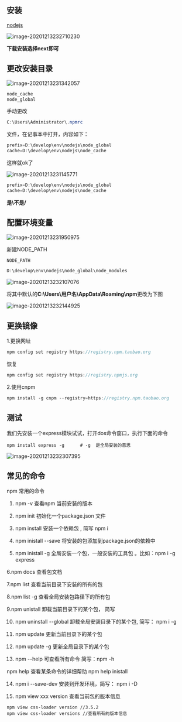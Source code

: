 

## 安装

[nodejs](https://nodejs.org/en/download/)



![image-20201213232710230](img/image-20201213232710230.png)



**下载安装选择next即可**



## 更改安装目录


![image-20201213231342057](img/image-20201213231342057.png)



```java
node_cache
node_global
```

手动更改

```java
C:\Users\Administrator\.npmrc
```

文件，在记事本中打开，内容如下：

```java
prefix=D:\develop\env\nodejs\node_global
cache=D:\develop\env\nodejs\node_cache
```

这样就ok了



![image-20201213231145771](img/image-20201213231145771.png)



```java
prefix=D:\develop\env\nodejs\node_global
cache=D:\develop\env\nodejs\node_cache
```

**是\不是/**



## 配置环境变量





![image-20201213231950975](img/image-20201213231950975.png)



新建NODE_PATH

```java
NODE_PATH
```

```java
D:\develop\env\nodejs\node_global\node_modules
```

![image-20201213232107076](img/image-20201213232107076.png)





将其中默认的**C:\Users\用户名\AppData\Roaming\npm**更改为下图



![image-20201213232144925](img/image-20201213232144925.png)



## 更换镜像

1.更换网址

```java
npm config set registry https://registry.npm.taobao.org
```

恢复

```java
npm config set registry https://registry.npmjs.org
```

2.使用cnpm

```java
npm install -g cnpm --registry=https://registry.npm.taobao.org
```







## 测试



我们先安装一个express模块试试，打开dos命令窗口，执行下面的命令

```
npm install express -g      # -g  是全局安装的意思
```

![image-20201213232307395](img/image-20201213232307395.png)





## 常见的命令

npm 常用的命令

1. npm -v 查看npm 当前安装的版本

2. npm init 初始化一个package.json 文件

3. npm install <module name> 安装一个依赖包 , 简写 npm i 

4. npm inistall --save <module name>  将安装的包添加到package.json的依赖中

5. npm inistall -g <module name> 全局安装一个包，一般安装的工具包 。比如：npm i -g express

6.npm docs <module name> 查看包文档

7.npm list 查看当前目录下安装的所有的包

8.npm list -g 查看全局安装包路径下的所有包

9.npm unistall <module name> 卸载当前目录下的某个包， 简写

10. npm uninstall --global <module name> 卸载全局安装目录下的某个包, 简写： npm i -g 

11. npm update <module name> 更新当前目录下的某个包

12. npm update -g <module name> 更新全局目录下的某个包

13. npm --help 可查看所有命令 简写：npm -h 

   npm help <common> 查看某条命令的详细帮助 npm help inistall 

14. npm i --save-dev 安装到开发环境，简写： npm i -D

15. npm view xxx version 查看当前包的版本信息

```
npm view css-loader version //3.5.2
npm view css-loader versions //查看所有的版本信息
```